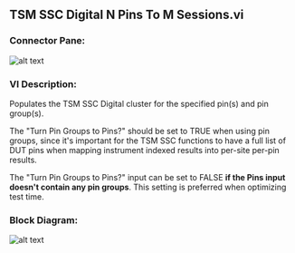## **TSM SSC Digital N Pins To M Sessions.vi**
### Connector Pane:
![alt text](/Instrument%20Control/Digital/TSM/TSM%20SSC%20Digital%20N%20Pins%20To%20M%20Sessions.vic.png "TSM SSC Digital N Pins To M Sessions.vi connector pane")

### VI Description:
Populates the TSM SSC Digital cluster for the specified pin(s) and pin group(s). 

The "Turn Pin Groups to Pins?" should be set to TRUE when using pin groups, since it's important for the TSM SSC functions to have a full list of DUT pins when mapping instrument indexed results into per-site per-pin results.

The "Turn Pin Groups to Pins?" input can be set to FALSE <b>if the Pins input doesn't contain any pin groups</b>. This setting is preferred when optimizing test time.

### Block Diagram:
![alt text](/Instrument%20Control/Digital/TSM/TSM%20SSC%20Digital%20N%20Pins%20To%20M%20Sessions.vid.png "TSM SSC Digital N Pins To M Sessions.vi block diagram")
